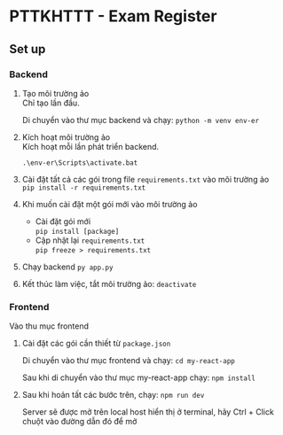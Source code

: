 # PTTKHTTT - Exam Register

## Set up

### Backend

1. Tạo môi trường ảo  
   Chỉ tạo lần đầu.

   Di chuyển vào thư mục backend và chạy:
   `python -m venv env-er`

2. Kích hoạt môi trường ảo  
   Kích hoạt mỗi lần phát triển backend.
   
   `.\env-er\Scripts\activate.bat`  

4. Cài đặt tất cả các gói trong file `requirements.txt` vào môi trường ảo  
   `pip install -r requirements.txt`  

5. Khi muốn cài đặt một gói mới vào môi trường ảo
   - Cài đặt gói mới  
     `pip install [package]`
   - Cập nhật lại `requirements.txt`  
     `pip freeze > requirements.txt`  

6. Chạy backend
   `py app.py`

7. Kết thúc làm việc, tắt môi trường ảo:
   `deactivate`


### Frontend
Vào thu mục frontend
1. Cài đặt các gói cần thiết từ `package.json`
   
   Di chuyển vào thư mục frontend và chạy:
   `cd my-react-app`
   
   Sau khi di chuyển vào thư mục my-react-app chạy:
   `npm install`  

3. Sau khi hoản tất các bước trên, chạy:
   `npm run dev`
   
   Server sẽ được mở trên local host hiển thị ở terminal, hãy Ctrl + Click chuột vào đường dẫn đó để mở
